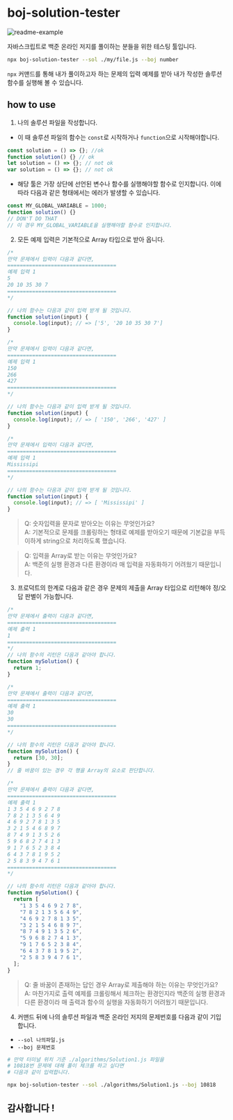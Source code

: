 # boj-solution-tester

![readme-example](https://user-images.githubusercontent.com/13144573/158667375-365858b4-deef-41a4-9a31-a336e3d2c0fe.gif)

자바스크립트로 백준 온라인 저지를 풀이하는 분들을 위한 테스팅 툴입니다.

```sh
npx boj-solution-tester --sol ./my/file.js --boj number
```

`npx` 커맨드를 통해 내가 풀이하고자 하는 문제의 입력 예제를 받아 내가 작성한 솔루션 함수를 실행해 볼 수 있습니다.

## how to use

1. 나의 솔루션 파일을 작성합니다.

- 이 때 솔루션 파일의 함수는 `const`로 시작하거나 `function`으로 시작해야합니다.

```js
const solution = () => {}; //ok
function solution() {} // ok
let solution = () => {}; // not ok
var solution = () => {}; // not ok
```

- 해당 툴은 가장 상단에 선언된 변수나 함수를 실행해야할 함수로 인지합니다. 이에 따라 다음과 같은 형태에서는 에러가 발생할 수 있습니다.

```js
const MY_GLOBAL_VARIABLE = 1000;
function solution() {}
// DON'T DO THAT
// 이 경우 MY_GLOBAL_VARIABLE을 실행해야할 함수로 인지합니다.
```

2. 모든 예제 입력은 기본적으로 Array 타입으로 받아 옵니다.

```js
/*
만약 문제에서 입력이 다음과 같다면,
===================================
예제 입력 1
5
20 10 35 30 7
===================================
*/

// 나의 함수는 다음과 같이 입력 받게 될 것입니다.
function solution(input) {
  console.log(input); // => ['5', '20 10 35 30 7']
}

/*
만약 문제에서 입력이 다음과 같다면,
===================================
예제 입력 1
150
266
427
===================================
*/

// 나의 함수는 다음과 같이 입력 받게 될 것입니다.
function solution(input) {
  console.log(input); // => [ '150', '266', '427' ]
}

/*
만약 문제에서 입력이 다음과 같다면,
===================================
예제 입력 1
Mississipi
===================================
*/

// 나의 함수는 다음과 같이 입력 받게 될 것입니다.
function solution(input) {
  console.log(input); // => [ 'Mississipi' ]
}
```

> Q: 숫자입력을 문자로 받아오는 이유는 무엇인가요?  
>  A: 기본적으로 문제를 크롤링하는 형태로 예제를 받아오기 때문에 기본값을 부득이하게 string으로 처리하도록 했습니다.

> Q: 입력을 Array로 받는 이유는 무엇인가요?  
>  A: 백준의 실행 환경과 다른 환경이라 매 입력을 자동화하기 어려웠기 때문입니다.

3. 프로덕트의 한계로 다음과 같은 경우 문제의 제출을 Array 타입으로 리턴해야 정/오답 판별이 가능합니다.

```js
/*
만약 문제에서 출력이 다음과 같다면,
===================================
예제 출력 1
1
===================================
*/
// 나의 함수의 리턴은 다음과 같아야 합니다.
function mySolution() {
  return 1;
}

/*
만약 문제에서 출력이 다음과 같다면,
===================================
예제 출력 1
30
30
===================================
*/

// 나의 함수의 리턴은 다음과 같아야 합니다.
function mySolution() {
  return [30, 30];
}
// 줄 바꿈이 있는 경우 각 행을 Array의 요소로 판단합니다.

/*
만약 문제에서 출력이 다음과 같다면,
===================================
예제 출력 1
1 3 5 4 6 9 2 7 8
7 8 2 1 3 5 6 4 9
4 6 9 2 7 8 1 3 5
3 2 1 5 4 6 8 9 7
8 7 4 9 1 3 5 2 6
5 9 6 8 2 7 4 1 3
9 1 7 6 5 2 3 8 4
6 4 3 7 8 1 9 5 2
2 5 8 3 9 4 7 6 1
===================================
*/

// 나의 함수의 리턴은 다음과 같아야 합니다.
function mySolution() {
  return [
    "1 3 5 4 6 9 2 7 8",
    "7 8 2 1 3 5 6 4 9",
    "4 6 9 2 7 8 1 3 5",
    "3 2 1 5 4 6 8 9 7",
    "8 7 4 9 1 3 5 2 6",
    "5 9 6 8 2 7 4 1 3",
    "9 1 7 6 5 2 3 8 4",
    "6 4 3 7 8 1 9 5 2",
    "2 5 8 3 9 4 7 6 1",
  ];
}
```

> Q: 줄 바꿈이 존재하는 답인 경우 Array로 제출해야 하는 이유는 무엇인가요?  
>  A: 마찬가지로 출력 예제를 크롤링해서 체크하는 환경인지라 백준의 실행 환경과 다른 환경이라 매 출력과 함수의 실행을 자동화하기 어려웠기 때문입니다.

4. 커맨드 뒤에 나의 솔루션 파일과 백준 온라인 저지의 문제번호를 다음과 같이 기입합니다.

- `--sol 나의파일.js`
- `--boj 문제번호`

```sh
# 만약 터미널 위치 기준 ./algorithms/Solution1.js 파일을
# 10818번 문제에 대해 풀이 체크를 하고 싶다면
# 다음과 같이 입력합니다.

npx boj-solution-tester --sol ./algorithms/Solution1.js --boj 10818
```

## 감사합니다 !
